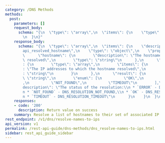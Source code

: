 ```yaml
---
category: /DNS Methods
methods:
  post:
    parameters: []
    request_body:
      schema: "{\n  \"type\": \"array\",\n  \"items\": {\n    \"type\": \"string\"\
        \n  }\n}"
    response_body:
      schema: "{\n  \"type\": \"array\",\n  \"items\": {\n    \"description\": \"\
        api_resolved_hostname\",\n    \"type\": \"object\",\n    \"properties\": {\n\
        \      \"hostname\": {\n        \"description\": \"The hostname which was\
        \ resolved\",\n        \"type\": \"string\"\n      },\n      \"ip_addresses\"\
        : {\n        \"type\": \"array\",\n        \"items\": {\n          \"description\"\
        : \"The IP addresses to which the hostname resolved\",\n          \"type\"\
        : \"string\"\n        }\n      },\n      \"result\": {\n        \"type\":\
        \ \"string\",\n        \"enum\": [\n          \"OK\",\n          \"ERROR\"\
        ,\n          \"NOT_FOUND\",\n          \"TIMEOUT\"\n        ],\n        \"\
        description\": \"The status of the resolution:\\n * `ERROR` - DNS_RESOLUTION_ERROR,\\\
        n * `NOT_FOUND` - DNS_RESOLUTION_NOT_FOUND,\\n * `OK` - DNS_RESOLUTION_OK,\\\
        n * `TIMEOUT` - DNS_RESOLUTION_TIMEOUT\"\n      }\n    }\n  }\n}"
    responses:
    - code: '200'
      description: Return value on success
    summary: Resolve a list of hostnames to their set of associated IP addresses.
rest_endpoint: /v1/dns/resolve-names-to-ips
api_version: v1
permalink: /rest-api-guide/dns-methods/dns_resolve-names-to-ips.html
sidebar: rest_api_guide_sidebar
---
```

